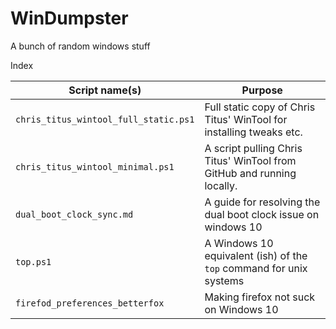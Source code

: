 # WinDumpster

A bunch of random windows stuff 


Index

| Script name(s) | Purpose | 
|----------------|---------|
| `chris_titus_wintool_full_static.ps1` | Full static copy of Chris Titus' WinTool for installing tweaks etc. | 
| `chris_titus_wintool_minimal.ps1` | A script pulling Chris Titus' WinTool from GitHub and running locally. | 
| `dual_boot_clock_sync.md` | A guide for resolving the dual boot clock issue on windows 10 | 
| `top.ps1` | A Windows 10 equivalent (ish) of the `top` command for unix systems |
| `firefod_preferences_betterfox` | Making firefox not suck on Windows 10 | 

